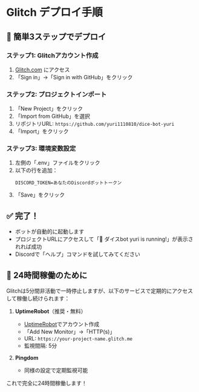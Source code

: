 # Glitch デプロイ手順

## 🚀 簡単3ステップでデプロイ

### ステップ1: Glitchアカウント作成
1. [Glitch.com](https://glitch.com/) にアクセス
2. 「Sign in」→「Sign in with GitHub」をクリック

### ステップ2: プロジェクトインポート
1. 「New Project」をクリック
2. 「Import from GitHub」を選択
3. リポジトリURL: `https://github.com/yuri1110810/dice-bot-yuri`
4. 「Import」をクリック

### ステップ3: 環境変数設定
1. 左側の「.env」ファイルをクリック
2. 以下の行を追加：
   ```
   DISCORD_TOKEN=あなたのDiscordボットトークン
   ```
3. 「Save」をクリック

## ✅ 完了！

- ボットが自動的に起動します
- プロジェクトURLにアクセスして「🎲 ダイスbot yuri is running!」が表示されれば成功
- Discordで「ヘルプ」コマンドを試してみてください

## 🔄 24時間稼働のために

Glitchは5分間非活動で一時停止しますが、以下のサービスで定期的にアクセスして稼働し続けられます：

1. **UptimeRobot**（推奨・無料）
   - [UptimeRobot](https://uptimerobot.com/)でアカウント作成
   - 「Add New Monitor」→「HTTP(s)」
   - URL: `https://your-project-name.glitch.me`
   - 監視間隔: 5分

2. **Pingdom**
   - 同様の設定で定期監視可能

これで完全に24時間稼働します！ 